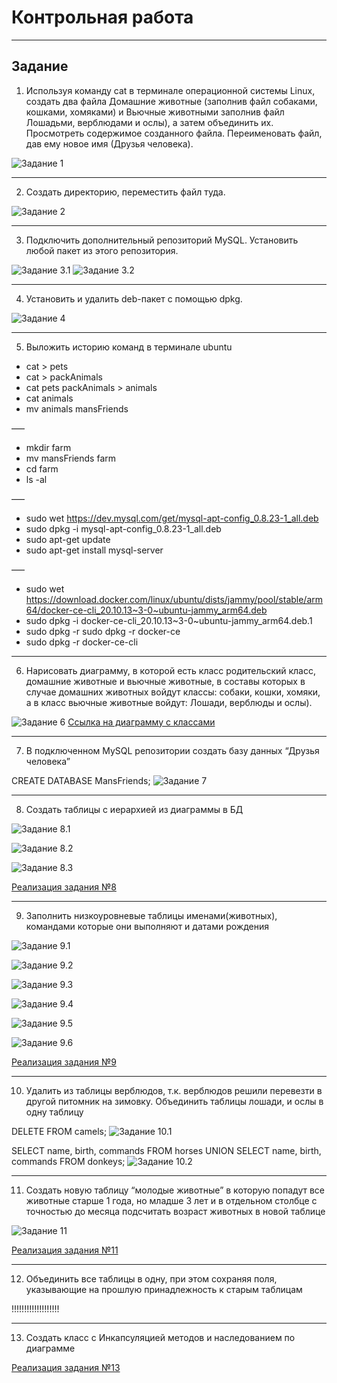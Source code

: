# Контрольная работа
***
## Задание
1. Используя команду cat в терминале операционной системы Linux, создать
   два файла Домашние животные (заполнив файл собаками, кошками,
   хомяками) и Вьючные животными заполнив файл Лошадьми, верблюдами и
   ослы), а затем объединить их. Просмотреть содержимое созданного файла.
   Переименовать файл, дав ему новое имя (Друзья человека).

![Задание 1](images/1.png)
***
2. Создать директорию, переместить файл туда.

![Задание 2](images/2.png)
***
3. Подключить дополнительный репозиторий MySQL. Установить любой пакет
   из этого репозитория.

![Задание 3.1](images/3.1.png)
![Задание 3.2](images/3.2.png)
***
4. Установить и удалить deb-пакет с помощью dpkg.

![Задание 4](images/4.png)
***
5. Выложить историю команд в терминале ubuntu

* cat > pets
* cat > packAnimals
* cat pets packAnimals > animals
* cat animals
* mv animals mansFriends

–––

* mkdir farm 
* mv mansFriends farm 
* cd farm 
* ls -al

–––

* sudo wet https://dev.mysql.com/get/mysql-apt-config_0.8.23-1_all.deb
* sudo dpkg -i mysql-apt-config_0.8.23-1_all.deb
* sudo apt-get update
* sudo apt-get install mysql-server

–––

* sudo wet https://download.docker.com/linux/ubuntu/dists/jammy/pool/stable/arm64/docker-ce-cli_20.10.13~3-0~ubuntu-jammy_arm64.deb
* sudo dpkg -i docker-ce-cli_20.10.13~3-0~ubuntu-jammy_arm64.deb.1
* sudo dpkg -r sudo dpkg -r docker-ce
* sudo dpkg -r docker-ce-cli
***
6.  Нарисовать диаграмму, в которой есть класс родительский класс, домашние
    животные и вьючные животные, в составы которых в случае домашних
    животных войдут классы: собаки, кошки, хомяки, а в класс вьючные животные
    войдут: Лошади, верблюды и ослы).

![Задание 6](images/6.png)
[Ссылка на диаграмму с классами](Classes.drawio)
***
7. В подключенном MySQL репозитории создать базу данных “Друзья
   человека”

CREATE DATABASE MansFriends;
![Задание 7](images/7.png)
***
8. Создать таблицы с иерархией из диаграммы в БД

![Задание 8.1](images/8.1.png)

![Задание 8.2](images/8.2.png)

![Задание 8.3](images/8.3.png)

[Реализация задания №8](Animals.sql)
***
9. Заполнить низкоуровневые таблицы именами(животных), командами
которые они выполняют и датами рождения

![Задание 9.1](images/9.1.png)

![Задание 9.2](images/9.2.png)

![Задание 9.3](images/9.3.png)

![Задание 9.4](images/9.4.png)

![Задание 9.5](images/9.5.png)

![Задание 9.6](images/9.6.png)

[Реализация задания №9](Animals.sql)
***
10. Удалить из таблицы верблюдов, т.к. верблюдов решили перевезти в другой
питомник на зимовку. Объединить таблицы лошади, и ослы в одну таблицу

DELETE FROM camels;
![Задание 10.1](images/10.1.png)

SELECT name, birth, commands FROM horses
UNION SELECT name, birth, commands FROM donkeys;
![Задание 10.2](images/10.2.png)
***
11. Создать новую таблицу “молодые животные” в которую попадут все
    животные старше 1 года, но младше 3 лет и в отдельном столбце с точностью
    до месяца подсчитать возраст животных в новой таблице

![Задание 11](images/11.png)

[Реализация задания №11](Animals.sql)
***
12. Объединить все таблицы в одну, при этом сохраняя поля, указывающие на
    прошлую принадлежность к старым таблицам

!!!!!!!!!!!!!!!!!!!
***
13. Создать класс с Инкапсуляцией методов и наследованием по диаграмме

[Реализация задания №13](Model)










